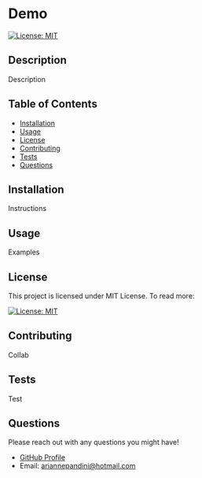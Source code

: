 # Demo

  

[![License: MIT](https://img.shields.io/badge/License-MIT-yellow.svg)](https://opensource.org/licenses/MIT)

  ## Description

  Description

  ## Table of Contents 

  * [Installation](#installation)
  * [Usage](#usage)
  * [License](#license)
  * [Contributing](#contributing)
  * [Tests](#tests)
  * [Questions](#questions)

  ## Installation

  Instructions

  ## Usage

  Examples

  ## License 

  This project is licensed under MIT License. To read more:
  

[![License: MIT](https://img.shields.io/badge/License-MIT-yellow.svg)](https://opensource.org/licenses/MIT)

  ## Contributing
  
  Collab

  ## Tests

  Test

  ## Questions
  
  Please reach out with any questions you might have! 

  - [GitHub Profile](https://github.com/aripandini)
  - Email: ariannepandini@hotmail.com
  